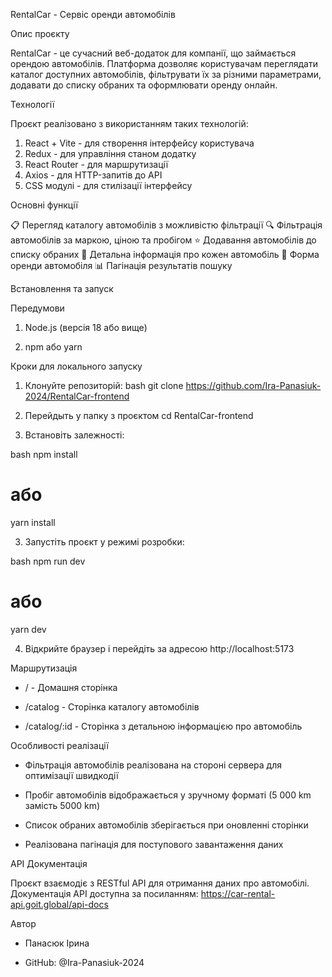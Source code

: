 RentalCar - Сервіс оренди автомобілів

Опис проєкту

RentalCar - це сучасний веб-додаток для компанії, що займається орендою автомобілів. Платформа дозволяє користувачам переглядати каталог доступних автомобілів, фільтрувати їх за різними параметрами, додавати до списку обраних та оформлювати оренду онлайн.

Технології

Проєкт реалізовано з використанням таких технологій:

1. React + Vite - для створення інтерфейсу користувача
2. Redux - для управління станом додатку
3. React Router - для маршрутизації
4. Axios - для HTTP-запитів до API
5. CSS модулі - для стилізації інтерфейсу

Основні функції

📋 Перегляд каталогу автомобілів з можливістю фільтрації
🔍 Фільтрація автомобілів за маркою, ціною та пробігом
⭐ Додавання автомобілів до списку обраних
📱 Детальна інформація про кожен автомобіль
📝 Форма оренди автомобіля
📊 Пагінація результатів пошуку

Встановлення та запуск

Передумови

1. Node.js (версія 18 або вище)

2. npm або yarn

Кроки для локального запуску

1. Клонуйте репозиторій:
bash git clone https://github.com/Ira-Panasiuk-2024/RentalCar-frontend

2. Перейдыть у папку з проєктом
cd RentalCar-frontend

2. Встановіть залежності:

bash npm install

# або
yarn install

3. Запустіть проєкт у режимі розробки:

bash npm run dev

# або
yarn dev

4. Відкрийте браузер і перейдіть за адресою http://localhost:5173

Маршрутизація

* / - Домашня сторінка

* /catalog - Сторінка каталогу автомобілів

* /catalog/:id - Сторінка з детальною інформацією про автомобіль

Особливості реалізації

- Фільтрація автомобілів реалізована на стороні сервера для оптимізації швидкодії

- Пробіг автомобілів відображається у зручному форматі (5 000 km замість 5000 km)

- Список обраних автомобілів зберігається при оновленні сторінки

- Реалізована пагінація для поступового завантаження даних

API Документація

Проєкт взаємодіє з RESTful API для отримання даних про автомобілі. Документація API доступна за посиланням: https://car-rental-api.goit.global/api-docs

Автор

- Панасюк Ірина

- GitHub: @Ira-Panasiuk-2024
